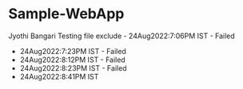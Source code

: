 # Sample-WebApp

Jyothi Bangari
Testing file exclude - 24Aug2022:7:06PM IST - Failed
- 24Aug2022:7:23PM IST - Failed
- 24Aug2022:8:12PM IST - Failed
- 24Aug2022:8:23PM IST - Failed
- 24Aug2022:8:41PM IST
